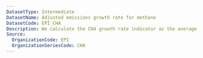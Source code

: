 ```yaml
---
DatasetType: Intermediate
DatasetName: Adjusted emissions growth rate for methane
DatasetCode: EPI_CHA
Description: We calculate the CH4 growth rate indicator as the average annual rate of CH4 emissions over the years 2013-2022. We then adjust for economic trends to isolate change due to policy effort rather than economic fluctuation. A score of 100 indicates a country is cutting emissions by ≥5% per year
Source:
  OrganizationCode: EPI
  OrganizationSeriesCode: CHA
---
```


